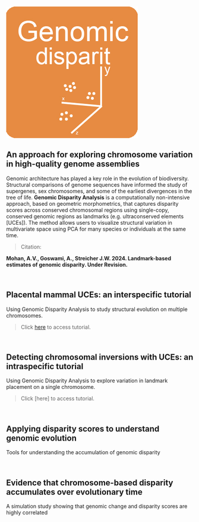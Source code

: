 ![Genomic-disparity](https://github.com/nhm-herpetology/Genomic-disparity/blob/main/Genomic-disparity.jpg)

## An approach for exploring chromosome variation in high-quality genome assemblies

Genomic architecture has played a key role in the evolution of biodiversity. Structural comparisons of genome sequences have informed the study of supergenes, sex chromosomes, and some of the earliest divergences in the tree of life. **Genomic Disparity Analysis** is a computationally non-intensive approach, based on geometric morphometrics, that captures disparity scores across conserved chromosomal regions using single-copy, conserved genomic regions as landmarks (e.g. ultraconserved elements [UCEs]). The method allows users to visualize structural variation in multivariate space using PCA for many species or individuals at the same time.

>Citation:

**Mohan, A.V., Goswami, A., Streicher J.W. 2024. Landmark-based estimates of genomic disparity. Under Revision.**

<br/> 

## Placental mammal UCEs: an interspecific tutorial
Using Genomic Disparity Analysis to study structural evolution on multiple chromosomes.

>Click [here](https://github.com/nhm-herpetology/genomic-disparity/tree/main/Mammal-uces/README.md) to access tutorial.

<br/>

## Detecting chromosomal inversions with UCEs: an intraspecific tutorial
Using Genomic Disparity Analysis to explore variation in landmark placement on a single chromosome.

>Click [here] to access tutorial. 

<br/>

## Applying disparity scores to understand genomic evolution

Tools for understanding the accumulation of genomic disparity

<br/>

## Evidence that chromosome-based disparity accumulates over evolutionary time 

A simulation study showing that genomic change and disparity scores are highly correlated

<br/>




